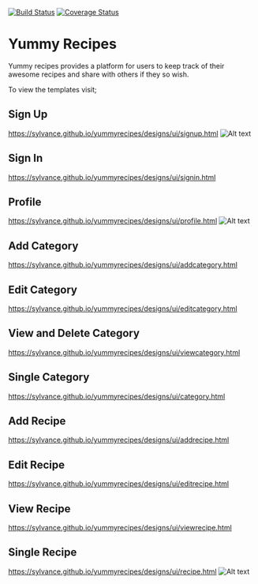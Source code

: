 [![Build Status](https://travis-ci.org/Sylvance/yummyrecipes.svg?branch=master)](https://travis-ci.org/Sylvance/yummyrecipes)
[![Coverage Status](https://coveralls.io/repos/github/Sylvance/yummyrecipes/badge.svg?branch=master)](https://coveralls.io/github/Sylvance/yummyrecipes?branch=master)

# Yummy Recipes
Yummy recipes provides a platform for users to keep track of their awesome recipes and share with others if they so wish.

To view the templates visit;
## Sign Up
https://sylvance.github.io/yummyrecipes/designs/ui/signup.html
![Alt text](https://sylvance.github.io/yummyrecipes/designs/ui/images/signup.png?raw=true "Sign Up")
## Sign In
https://sylvance.github.io/yummyrecipes/designs/ui/signin.html

## Profile
https://sylvance.github.io/yummyrecipes/designs/ui/profile.html
![Alt text](https://sylvance.github.io/yummyrecipes/designs/ui/images/profile.png?raw=true "Profile")

## Add Category
 https://sylvance.github.io/yummyrecipes/designs/ui/addcategory.html
## Edit Category
 https://sylvance.github.io/yummyrecipes/designs/ui/editcategory.html
## View and Delete Category
 https://sylvance.github.io/yummyrecipes/designs/ui/viewcategory.html
 ## Single Category
 https://sylvance.github.io/yummyrecipes/designs/ui/category.html

## Add Recipe
 https://sylvance.github.io/yummyrecipes/designs/ui/addrecipe.html
 ## Edit Recipe
 https://sylvance.github.io/yummyrecipes/designs/ui/editrecipe.html
 ## View Recipe
 https://sylvance.github.io/yummyrecipes/designs/ui/viewrecipe.html
 ## Single Recipe
 https://sylvance.github.io/yummyrecipes/designs/ui/recipe.html
 ![Alt text](https://sylvance.github.io/yummyrecipes/designs/ui/images/recipe.png?raw=true "Recipe")
